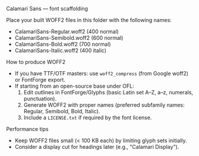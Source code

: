 Calamari Sans — font scaffolding

Place your built WOFF2 files in this folder with the following names:

- CalamariSans-Regular.woff2 (400 normal)
- CalamariSans-Semibold.woff2 (600 normal)
- CalamariSans-Bold.woff2 (700 normal)
- CalamariSans-Italic.woff2 (400 italic)

How to produce WOFF2

- If you have TTF/OTF masters: use `woff2_compress` (from Google woff2) or FontForge export.
- If starting from an open-source base under OFL:
  1) Edit outlines in FontForge/Glyphs (basic Latin set A–Z, a–z, numerals, punctuation).
  2) Generate WOFF2 with proper names (preferred subfamily names: Regular, Semibold, Bold, Italic).
  3) Include a `LICENSE.txt` if required by the font license.

Performance tips

- Keep WOFF2 files small (< 100 KB each) by limiting glyph sets initially.
- Consider a display cut for headings later (e.g., "Calamari Display").

